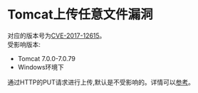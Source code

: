 # Tomcat上传任意文件漏洞

对应的版本号为[CVE-2017-12615](https://cve.mitre.org/cgi-bin/cvename.cgi?name=CVE-2017-12615)。  
受影响版本:

- Tomcat 7.0.0-7.0.79
- Windows环境下

通过HTTP的PUT请求进行上传,默认是不受影响的。详情可以[参考](https://paper.seebug.org/399/)。